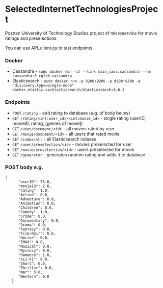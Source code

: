 # SelectedInternetTechnologiesProject
Poznan University of Technology Studies project of microservice for movie ratings and preselections

You can use API_client.py to test endpoints

### Docker
- Cassandra - `sudo docker run -it --link main_cass:cassandra --rm cassandra:3 cqlsh cassandra`
- Elasticsearch - `sudo docker run -p 9200:9200 -p 9300:9300 -e "discovery.type=single-node" docker.elastic.co/elasticsearch/elasticsearch:6.6.2`

### Endpoints
- `POST` `/rating`                                    - add rating to database (e.g. of body below)
- `GET` `/rating/<int:user_id>/<int:movie_id>`        - single rating (userID, movieID, rating, [genres of movie])
- `GET` `/user/document/<id>`                         - all movies rated by user
- `GET` `/movie/document/<id>`                        - all users that rated movie
- `GET` `/index/all`                                  - all Elasticsearch indexes
- `GET` `/user/preselection/<id>`                     - movies preselected for user
- `GET` `/movie/preselection/<id>`                    - users preselected for movie
- `GET` `/generator`                                  - generates random rating and adds it to database

### POST body e.g.
```
{
      "userID": 75.0,
      "movieID": 2.0,
      "rating": 1.0,
      "Action": 0.0,
      "Adventure": 0.0,
      "Animation": 0.0,
      "Children": 0.0,
      "Comedy": 1.0,
      "Crime": 0.0,
      "Documentary": 0.0,
      "Drama": 0.0,
      "Fantasy": 0.0,
      "Film-Noir": 0.0,
      "Horror": 0.0,
      "IMAX": 0.0,
      "Musical": 0.0,
      "Mystery": 0.0,
      "Romance": 1.0,
      "Sci-Fi": 0.0,
      "Short": 0.0,
      "Thriller": 0.0,
      "War": 0.0,
      "Western": 0.0
   }
```
   
   
